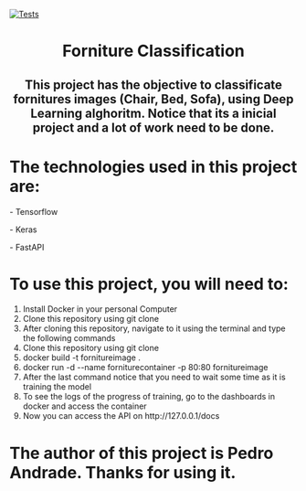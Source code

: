[![Tests](https://github.com/andrdpedro/forniture-classification/workflows/Tests/badge.svg)](https://github.com/andrdpedro/forniture-classification/actions?workflow=Tests)
<h1 align="center">Forniture Classification</h1>

<h2 align="center" href="#objective">This project has the objective to classificate fornitures images (Chair, Bed, Sofa), using Deep Learning alghoritm. Notice that its a inicial project and a lot of work need to be done.</h2>

<h1 href="#technologies">The technologies used in this project are:</h1>
<p>- Tensorflow</p>
<p>- Keras</p>
<p>- FastAPI</p>

<h1 href="userguide">To use this project, you will need to:</h1>
<ol>
  <li> Install Docker in your personal Computer</li>
  <li> Clone this repository using git clone</li>
  <li> After cloning this repository, navigate to it using the terminal and type the following commands</li>
  <li> Clone this repository using git clone</li>
  <li> docker build -t fornitureimage .</li>
  <li> docker run -d --name forniturecontainer -p 80:80 fornitureimage</li>
  <li> After the last command notice that you need to wait some time as it is training the model</li>
  <li> To see the logs of the progress of training, go to the dashboards in docker and access the container</li>
  <li> Now you can access the API on http://127.0.0.1/docs</li>
</ol>

<h1 href="#author">The author of this project is Pedro Andrade. Thanks for using it.</h1>
